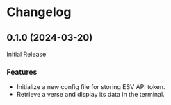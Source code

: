 # Changelog

## 0.1.0 (2024-03-20)

Initial Release

### Features

* Initialize a new config file for storing ESV API token.
* Retrieve a verse and display its data in the terminal.
